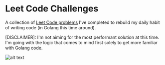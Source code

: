 # Leet Code Challenges

A collection of [Leet Code problems](https://leetcode.com/problemset/all/) I've completed to rebuild my daily habit of writing code (in Golang this time around).

[DISCLAIMER]: I'm not aiming for the most performant solution at this time. I'm going with the logic that comes to mind first solely to get more familiar with Golang code.

![alt text](https://cdn.cdo.mit.edu/wp-content/uploads/sites/67/2021/01/0_zuhXdNAIUoxEem4-.png)
